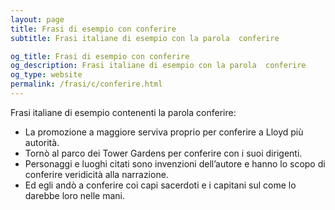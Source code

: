 ```yaml
---
layout: page
title: Frasi di esempio con conferire 
subtitle: Frasi italiane di esempio con la parola  conferire

og_title: Frasi di esempio con conferire 
og_description: Frasi italiane di esempio con la parola  conferire
og_type: website
permalink: /frasi/c/conferire.html
---
```


Frasi italiane di esempio contenenti la parola conferire:


- La promozione a maggiore serviva proprio per conferire a Lloyd più autorità.
- Tornò al parco dei Tower Gardens per conferire con i suoi dirigenti.
- Personaggi e luoghi citati sono invenzioni dell’autore e hanno lo scopo di conferire veridicità alla narrazione.
- Ed egli andò a conferire coi capi sacerdoti e i capitani sul come lo darebbe loro nelle mani.

